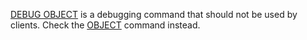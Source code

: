 [DEBUG OBJECT](/commands/debug-object) is a debugging command that should not be used by clients.
Check the [OBJECT](/commands/object) command instead.

